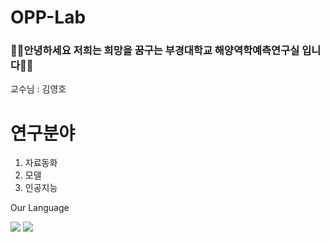 # OPP-Lab


### 🌊🌊안녕하세요 저희는 희망을 꿈구는 부경대학교 해양역학예측연구실 입니다🌊🌊

교수님 : 김영호


# 연구분야

1. 자료동화
2. 모델
3. 인공지능






Our Language


<img src="https://img.shields.io/badge/Python-FFCA28?style=flat-square&logo=Python&logoColor=white"/>  <img src="https://img.shields.io/badge/Fortran-3DDC84?style=flat-square&logo=Fortran&logoColor=black"/>

